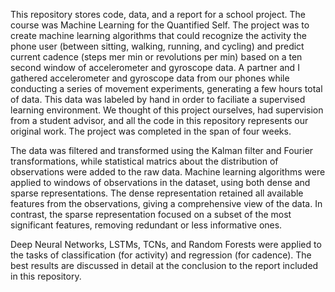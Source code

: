 This repository stores code, data, and a report for a school project. The course was Machine Learning for the Quantified Self. The project was to create machine learning algorithms that could recognize the activity the phone user (between sitting, walking, running, and cycling) and predict current cadence (steps mer min or revolutions per min) based on a ten second window of accelerometer and gyroscope data. A partner and I gathered accelerometer and gyroscope data from our phones while conducting a series of movement experiments, generating a few hours total of data. This data was labeled by hand in order to faciliate a supervised learning environment. We thought of this project ourselves, had supervision from a student advisor, and all the code in this repository represents our original work. The project was completed in the span of four weeks. 

The data was filtered and transformed using the Kalman filter and Fourier transformations, while statistical matrics about the distribution of observations were added to the raw data. Machine learning algorithms were applied to windows of observations in the dataset, using both dense and sparse representations. The dense representation retained all available features from the observations, giving a comprehensive view of the data. In contrast, the sparse representation focused on a subset of the most significant features, removing redundant or less informative ones. 

Deep Neural Networks, LSTMs, TCNs, and Random Forests were applied to the tasks of classification (for activity) and regression (for cadence). The best results are discussed in detail at the conclusion to the report included in this repository.
